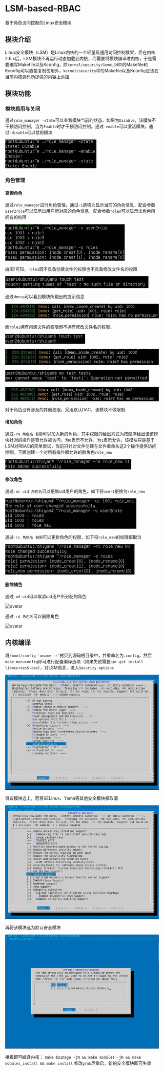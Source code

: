 # LSM-based-RBAC

基于角色访问控制的Linux安全模块

## 模块介绍

Linux安全模块（LSM）是Linux内核的一个轻量级通用访问控制框架，但在内核2.6.x后，LSM模块不再运行动态加载到内核，而需要将模块编译进内核，于是需要编写Makefile以及Kconfig，除`kernel/security/GomoLSM`中的Makefile和Kconfig可以直接复制使用外，`kernel/security`中的Makefile以及Kconfig应该在当前内核源码所提供的内容上添加

## 模块功能

### 模块启用与关闭

通过`role_manager -state`可以查看模块当前的状态，如果为`Disable`，该模块不干预访问控制，当为`Enable`时才干预访问控制。通过`-enable`可以激活模块，通过`-disable`可以禁用模块

![avatar](images/18.png)

### 角色管理

#### 查询角色

通过`role_manager`进行角色管理，通过`-s`选项为显示当前的角色信息，配合参数`user2role`可以显示出用户所对应的角色信息，配合参数`roles`可以显示出角色所拥有的权限

![avatar](images/1.jpg)

由图1可知，`role1`既不具备创建文件的权限也不具备修改文件名的权限

![avatar](images/10.jpg)

通过`dmesg`可以看到模块所输出的提示信息

![avatar](images/9.jpg)

而`role2`拥有创建文件的权限但不拥有修改文件名的权限，

![avatar](images/5.jpg)

![avatar](images/11.jpg)

![avatar](images/2.jpg)

![avatar](images/3.jpg)

对于角色没有涉及的其他权限，采用默认DAC，该模块不做限制

#### 增加角色

通过`-ra 角色名 权限`可以加入新的角色，其中权限的给出方式为按顺序给出该该模块针对的操作是否允许被访问，为`0`表示不允许，为`1`表示允许，该模块只是基于LSM对RBAC的简单尝试，当前只针对文件创建与文件重命名这2个操作提供访问控制，下面创建一个对所有操作都允许的新角色`role_new`

![avatar](images/6.jpg)

#### 修改角色

通过`-uc uid 角色名`可以更新uid用户的角色，如下将`user1`更换为`role_new`

![avatar](images/8.jpg)

通过`-rc 角色名 权限`可以更新角色的权限，如下将`role_new`的权限都取消

![avatar](images/13.jpg)

#### 删除橘色

通过`-ud uid`可以取消uid用户所分配的角色

![avatar](images/19.jpg)

通过`-rd 角色名`可以删除角色

![avatar](images/20.jpg)

## 内核编译

将`/boot/config-'uname -r'`拷贝到源码根目录中，并重命名为`.config`，然后`make menuconfig`即可进行配置编译选项（如果失败需要`apt-get install libncurses5-dev`），对LSM而言，进入`Security options`

![avatar](images/15.png)

将该模块选上，而将SELinux、Yama等其他安全模块都取消

![avatar](images/16.png)

再将该模块选为默认安全模块

![avatar](images/17.png)

接着即可编译内核：
`make bzImage -jN && make modules -jN && make modules_install && make install`
修改`grub`后重启，新的安全模块即可生效
